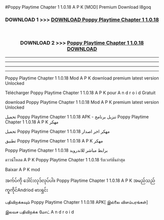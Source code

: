 #Poppy Playtime Chapter 1 1.0.18 A P K [MOD] Premium Download l8goq



<div align="center">

<h3>DOWNLOAD 1 >>> <a href="https://teeasianyam.web.app?sq=Poppy Playtime Chapter 1 1.0.18">DOWNLOAD Poppy Playtime Chapter 1 1.0.18 </a></h3><br>

<h3>DOWNLOAD 2 >>> <a href="https://teeasianyam.web.app?sq=Poppy Playtime Chapter 1 1.0.18 ">Poppy Playtime Chapter 1 1.0.18  DOWNLOAD </a></h3>

</div>


----------------------------------------------------------

----------------------------------------------------------

----------------------------------------------------------

----------------------------------------------------------


Poppy Playtime Chapter 1 1.0.18  Mod A P K download premium latest version Unlocked

Télécharger Poppy Playtime Chapter 1 1.0.18  A P K pour A n d r o i d Gratuit

download Poppy Playtime Chapter 1 1.0.18  Mod A P K premium latest version Unlocked

تحميل Poppy Playtime Chapter 1 1.0.18  APK - تنزيل برنامج Poppy Playtime Chapter 1 1.0.18  A P K مهكر

تحميل Poppy Playtime Chapter 1 1.0.18  مهكر اخر اصدار

تطبيق Poppy Playtime Chapter 1 1.0.18  A P K مهكر

Poppy Playtime Chapter 1 1.0.18  برابط مباشر للاندرويد

ดาวน์โหลด A P K Poppy Playtime Chapter 1 1.0.18  รับเวอร์ชันล่าสุด

Baixar A P K mod

အက်ပ်ကို ဒေါင်းလုဒ်လုပ်ပါ။ Poppy Playtime Chapter 1 1.0.18  A P K အမည်သည်ကူကိုင်Andriod ဗားရှင်း

பதிவிறக்கவும் Poppy Playtime Chapter 1 1.0.18  APK[ இல்லை விளம்பரங்கள்] 
 
இலவச பதிவிறக்க மோட் A n d r o i d



